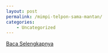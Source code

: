 ```yaml
---
layout: post
permalink: /mimpi-telpon-sama-mantan/
categories:
    - Uncategorized
---
```


[Baca Selengkapnya](/04)